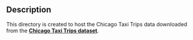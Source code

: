 ## Description

This directory is created to host the Chicago Taxi Trips data downloaded from the [**Chicago Taxi Trips dataset**](https://data.cityofchicago.org/Transportation/Taxi-Trips/wrvz-psew).
